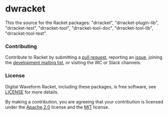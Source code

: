 # dwracket

This the source for the Racket packages: "drracket", "drracket-plugin-lib", "drracket-test", "drracket-tool", "drracket-tool-doc", "drracket-tool-lib", "drracket-tool-test".

### Contributing

Contribute to Racket by submitting a [pull request], reporting an
[issue], joining the [development mailing list], or visiting the
IRC or Slack channels.

### License

Digital Waveform Racket, including these packages, is free software, see [LICENSE]
for more details.

By making a contribution, you are agreeing that your contribution
is licensed under the [Apache 2.0] license and the [MIT] license.

[MIT]: https://github.com/racket/racket/blob/master/racket/src/LICENSE-MIT.txt
[Apache 2.0]: https://www.apache.org/licenses/LICENSE-2.0.txt
[pull request]: https://github.com/racket/drracket/pulls
[issue]: https://github.com/racket/drracket/issues
[development mailing list]: https://lists.racket-lang.org
[LICENSE]: LICENSE
